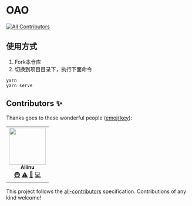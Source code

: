 # OAO
<!-- ALL-CONTRIBUTORS-BADGE:START - Do not remove or modify this section -->
[![All Contributors](https://img.shields.io/badge/all_contributors-1-orange.svg?style=flat-square)](#contributors-)
<!-- ALL-CONTRIBUTORS-BADGE:END -->

## 使用方式

1. Fork本仓库
2. 切换到项目目录下，执行下面命令
```shell
yarn
yarn serve
```

## Contributors ✨

Thanks goes to these wonderful people ([emoji key](https://allcontributors.org/docs/en/emoji-key)):

<!-- ALL-CONTRIBUTORS-LIST:START - Do not remove or modify this section -->
<!-- prettier-ignore-start -->
<!-- markdownlint-disable -->
<table>
  <tr>
    <td align="center"><a href="https://allinu.github.io/"><img src="https://avatars.githubusercontent.com/u/32992109?v=4?s=100" width="100px;" alt=""/><br /><sub><b>Allinu</b></sub></a><br /><a href="#infra-allinu" title="Infrastructure (Hosting, Build-Tools, etc)">🚇</a> <a href="https://github.com/allinu/OAO/commits?author=allinu" title="Tests">⚠️</a> <a href="#design-allinu" title="Design">🎨</a> <a href="https://github.com/allinu/OAO/commits?author=allinu" title="Code">💻</a></td>
  </tr>
</table>

<!-- markdownlint-restore -->
<!-- prettier-ignore-end -->

<!-- ALL-CONTRIBUTORS-LIST:END -->

This project follows the [all-contributors](https://github.com/all-contributors/all-contributors) specification. Contributions of any kind welcome!